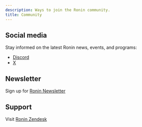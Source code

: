 ```yaml
---
description: Ways to join the Ronin community.
title: Community
---
```


## Social media

Stay informed on the latest Ronin news, events, and programs:

* [Discord](https://discord.gg/roninnetwork)
* [X](https://twitter.com/ronin_network)

## Newsletter

Sign up for [Ronin Newsletter](https://blog.roninchain.com)

## Support

Visit [Ronin Zendesk](https://support.roninchain.com)
